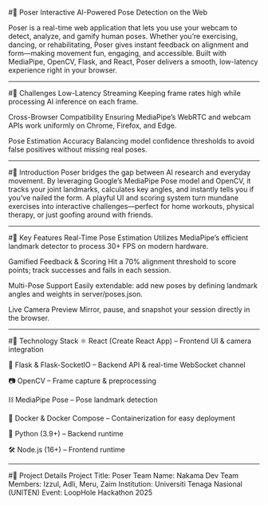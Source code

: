 #🌟 Poser
Interactive AI-Powered Pose Detection on the Web

Poser is a real-time web application that lets you use your webcam to detect, analyze, and gamify human poses. Whether you’re exercising, dancing, or rehabilitating, Poser gives instant feedback on alignment and form—making movement fun, engaging, and accessible. Built with MediaPipe, OpenCV, Flask, and React, Poser delivers a smooth, low-latency experience right in your browser.

---

#🚧 Challenges
Low-Latency Streaming
Keeping frame rates high while processing AI inference on each frame.

Cross-Browser Compatibility
Ensuring MediaPipe’s WebRTC and webcam APIs work uniformly on Chrome, Firefox, and Edge.

Pose Estimation Accuracy
Balancing model confidence thresholds to avoid false positives without missing real poses.

---

#🌱 Introduction
Poser bridges the gap between AI research and everyday movement. By leveraging Google’s MediaPipe Pose model and OpenCV, it tracks your joint landmarks, calculates key angles, and instantly tells you if you’ve nailed the form. A playful UI and scoring system turn mundane exercises into interactive challenges—perfect for home workouts, physical therapy, or just goofing around with friends.

---

#🌟 Key Features
Real-Time Pose Estimation
Utilizes MediaPipe’s efficient landmark detector to process 30+ FPS on modern hardware.

Gamified Feedback & Scoring
Hit a 70% alignment threshold to score points; track successes and fails in each session.

Multi-Pose Support
Easily extendable: add new poses by defining landmark angles and weights in server/poses.json.

Live Camera Preview
Mirror, pause, and snapshot your session directly in the browser.

---

#🧠 Technology Stack
⚛️ React (Create React App) – Frontend UI & camera integration

🐍 Flask & Flask-SocketIO – Backend API & real-time WebSocket channel

📷 OpenCV – Frame capture & preprocessing

⛓️ MediaPipe Pose – Pose landmark detection

🐳 Docker & Docker Compose – Containerization for easy deployment

🔧 Python (3.9+) – Backend runtime

🛠️ Node.js (16+) – Frontend runtime

---

#📝 Project Details
Project Title: Poser
Team Name: Nakama Dev
Team Members: Izzul, Adli, Meru, Zaim
Institution: Universiti Tenaga Nasional (UNITEN)
Event: LoopHole Hackathon 2025
